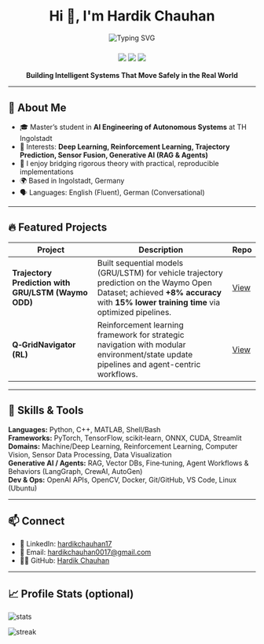 <!-- Profile README -->

<h1 align="center">Hi 👋, I'm Hardik Chauhan</h1>

<p align="center">
  <img src="https://readme-typing-svg.herokuapp.com?font=Fira+Code&pause=1000&color=00C3FF&center=true&vCenter=true&width=600&lines=AI+Engineer;Autonomous+Systems;Reinforcement+Learning;Computer+Vision;Generative+AI+%26+RAG" alt="Typing SVG" />
</p>

<h3 align="center">
  <img src="https://img.shields.io/badge/AI%20Engineer-8A2BE2?style=for-the-badge&logo=ai&logoColor=white">
  <img src="https://img.shields.io/badge/Reinforcement%20Learning-FF5733?style=for-the-badge">
  <img src="https://img.shields.io/badge/Computer%20Vision-00C3FF?style=for-the-badge">
</h3>

<p align="center">
  <b>Building Intelligent Systems That Move Safely in the Real World</b>
</p>

---

## 👤 About Me

- 🎓 Master’s student in <b>AI Engineering of Autonomous Systems</b> at TH Ingolstadt  
- 🤖 Interests: <b>Deep Learning, Reinforcement Learning, Trajectory Prediction, Sensor Fusion, Generative AI (RAG & Agents)</b>  
- 🧪 I enjoy bridging rigorous theory with practical, reproducible implementations  
- 🌍 Based in Ingolstadt, Germany  
- 🗣️ Languages: English (Fluent), German (Conversational)

---

## 🔥 Featured Projects

| Project | Description | Repo |
|---|---|---|
| **Trajectory Prediction with GRU/LSTM (Waymo ODD)** | Built sequential models (GRU/LSTM) for vehicle trajectory prediction on the Waymo Open Dataset; achieved **+8% accuracy** with **15% lower training time** via optimized pipelines. | [View](https://github.com/hardiikc/WAYMO_Challenge) |
| **Q‑GridNavigator (RL)** | Reinforcement learning framework for strategic navigation with modular environment/state update pipelines and agent-centric workflows. | [View](https://github.com/hardiikc/env_hac8488) |

---

## 🧰 Skills & Tools

**Languages:** Python, C++, MATLAB, Shell/Bash  
**Frameworks:** PyTorch, TensorFlow, scikit‑learn, ONNX, CUDA, Streamlit  
**Domains:** Machine/Deep Learning, Reinforcement Learning, Computer Vision, Sensor Data Processing, Data Visualization  
**Generative AI / Agents:** RAG, Vector DBs, Fine‑tuning, Agent Workflows & Behaviors (LangGraph, CrewAI, AutoGen)  
**Dev & Ops:** OpenAI APIs, OpenCV, Docker, Git/GitHub, VS Code, Linux (Ubuntu)

---

## 📫 Connect

- 💼 LinkedIn: <a href="https://www.linkedin.com/in/hardikchauhan17/">hardikchauhan17</a>  
- 📧 Email: <a href="mailto:hardikchauhan0017@gmail.com">hardikchauhan0017@gmail.com</a>  
- 🧑‍💻 GitHub: <a href="https://github.com/hardiikc">Hardik Chauhan</a>

---

## 📈 Profile Stats (optional)

<p align="left">
  <img src="https://github-readme-stats.vercel.app/api?username=your-handle&show_icons=true" alt="stats" />
</p>
<p align="left">
  <img src="https://github-readme-streak-stats.herokuapp.com/?user=your-handle" alt="streak" />
</p>

<!-- End -->

